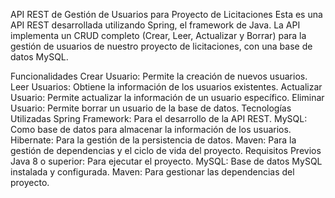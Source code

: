 API REST de Gestión de Usuarios para Proyecto de Licitaciones
Esta es una API REST desarrollada utilizando Spring, el framework de Java. La API implementa un CRUD completo (Crear, Leer, Actualizar y Borrar) para la gestión de usuarios de nuestro proyecto de licitaciones, con una base de datos MySQL.

Funcionalidades
Crear Usuario: Permite la creación de nuevos usuarios.
Leer Usuarios: Obtiene la información de los usuarios existentes.
Actualizar Usuario: Permite actualizar la información de un usuario específico.
Eliminar Usuario: Permite borrar un usuario de la base de datos.
Tecnologías Utilizadas
Spring Framework: Para el desarrollo de la API REST.
MySQL: Como base de datos para almacenar la información de los usuarios.
Hibernate: Para la gestión de la persistencia de datos.
Maven: Para la gestión de dependencias y el ciclo de vida del proyecto.
Requisitos Previos
Java 8 o superior: Para ejecutar el proyecto.
MySQL: Base de datos MySQL instalada y configurada.
Maven: Para gestionar las dependencias del proyecto.
